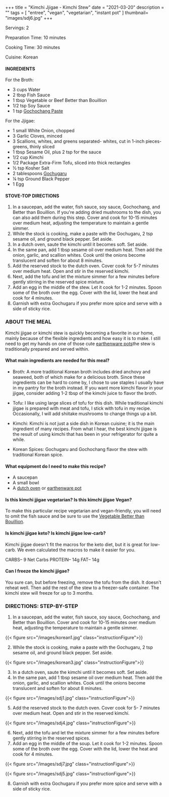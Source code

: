 +++
title = "Kimchi Jjigae - Kimchi Stew"
date = "2021-03-20"
description = ""
tags = [
    "entree",
    "vegan",
    "vegetarian",
    "instant pot"
]
thumbnail= "images/sdj6.jpg"
+++

Servings: 2 <!--more-->

Preparation Time: 10 minutes 

Cooking Time: 30 minutes 

Cuisine: Korean

#### INGREDIENTS 

For the Broth: 

* 3 cups Water
* 2 tbsp Fish Sauce
* 1 tbsp Vegetable or Beef Better than Bouillion 
* 1/2 tsp Soy Sauce 
* 1 tsp [Gochochang Paste](https://amzn.to/2NHrNZ3)

For the Jjigae: 

* 1 small White Onion, chopped
* 3 Garlic Cloves, minced
* 3 Scallions, whites, and greens separated- whites, cut in 1-inch pieces- greens, thinly sliced
* 1 tbsp Sesame Oil, plus 2 tsp for the sauce 
* 1/2 cup Kimchi
* 1/2 Package Extra-Firm Tofu, sliced into thick rectangles   
* ½ tsp Kosher Salt
* 2 tablespoons [Gochugaru](https://amzn.to/2P1lLmx)
* ¼ tsp Ground Black Pepper
* 1 Egg

#### STOVE-TOP DIRECTIONS 

1. In a saucepan, add the water, fish sauce, soy sauce, Gochochang, and Better than Bouillion. If you're adding dried mushrooms to the dish, you can also add them during this step. Cover and cook for 10-15 minutes over medium heat, adjusting the temperature to maintain a gentle simmer. 
2. While the stock is cooking, make a paste with the Gochugaru, 2 tsp sesame oil, and ground black pepper. Set aside. 
3. In a dutch oven, saute the kimchi until it becomes soft. Set aside. 
4. In the same pan, add 1 tbsp sesame oil over medium heat. Then add the onion, garlic, and scallion whites. Cook until the onions become translucent and soften for about 8 minutes. 
5. Add the reserved stock to the dutch oven. Cover cook for 5-7 minutes over medium heat. Open and stir in the reserved kimchi.
6. Next, add the tofu and let the mixture simmer for a few minutes before gently stirring in the reserved spice mixture. 
7. Add an egg in the middle of the stew. Let it cook for 1-2 minutes. Spoon some of the broth over the egg. Cover with the lid, lower the heat and cook for 4 minutes. 
8. Garnish with extra Gochugaru if you prefer more spice and serve with a side of sticky rice. 
### ABOUT THE MEAL

Kimchi jjigae or kimchi stew is quickly becoming a favorite in our home, mainly because of the flexible ingredients and how easy it is to make. I still need to get my hands on one of those cute [earthenware pots](https://amzn.to/3soWXDL)the stew is traditionally prepared and served within. 

#### What main ingredients are needed for this meal?

* Broth: A more traditional Korean broth includes dried anchovy and seaweed, both of which make for a delicious broth. Since these ingredients can be hard to come by, I chose to use staples I usually have in my pantry for the broth instead. If you want more kimchi flavor in your jjigae, consider adding 1-2 tbsp of the kimchi juice to flavor the broth.  

* Tofu: I like using large slices of tofu for this dish.  While traditional kimchi jjigae is prepared with meat and tofu, I stick with tofu in my recipe. Occasionally, I will add shiitake mushrooms to change things up a bit. 

* Kimchi: Kimchi is not just a side dish in Korean cuisine; it is the main ingredient of many recipes. From what I hear, the best kimchi jjigae is the result of using kimchi that has been in your refrigerator for quite a while. 

* Korean Spices: Gochugaru and Gochochang flavor the stew with traditional Korean spice. 

#### What equipment do I need to make this recipe?

* A saucepan 
* A small bowl 
* A [dutch oven](https://amzn.to/3lC91Pi) or [earthenware pot](https://amzn.to/3soWXDL)

#### Is this kimchi jjigae vegetarian? Is this kimchi jjigae Vegan?

To make this particular recipe vegetarian and vegan-friendly, you will need to omit the fish sauce and be sure to use the [Vegetable Better than Bouillion](https://amzn.to/3f8LK6e). 

#### Is kimchi jjigae keto? Is kimchi jjigae low-carb?

Kimchi jjigae doesn't fit the macros for the keto diet, but it is great for low-carb. We even calculated the macros to make it easier for you.

CARBS– 9 Net Carbs
PROTEIN– 14g
FAT– 14g

#### Can I freeze the kimchi jjigae? 

You sure can, but before freezing, remove the tofu from the dish. It doesn't reheat well. Then add the rest of the stew to a freezer-safe container. The kimchi stew will freeze for up to 3 months.

### DIRECTIONS: STEP-BY-STEP 

1. In a saucepan, add the water, fish sauce, soy sauce, Gochochang, and Better than Bouillion. Cover and cook for 10-15 minutes over medium heat, adjusting the temperature to maintain a gentle simmer. 

{{< figure src="/images/korean1.jpg" class="instructionFigure">}}

2. While the stock is cooking, make a paste with the Gochugaru, 2 tsp sesame oil, and ground black pepper. Set aside. 

{{< figure src="/images/korean3.jpg" class="instructionFigure">}}

3. In a dutch oven, saute the kimchi until it becomes soft. Set aside. 
4. In the same pan, add 1 tbsp sesame oil over medium heat. Then add the onion, garlic, and scallion whites. Cook until the onions become translucent and soften for about 8 minutes. 

{{< figure src="/images/sdj1.jpg" class="instructionFigure">}}

5. Add the reserved stock to the dutch oven. Cover cook for 5- 7 minutes over medium heat. Open and stir in the reserved kimchi.

{{< figure src="/images/sdj4.jpg" class="instructionFigure">}}

6. Next, add the tofu and let the mixture simmer for a few minutes before gently stirring in the reserved spices. 
7. Add an egg in the middle of the soup. Let it cook for 1-2 minutes. Spoon some of the broth over the egg. Cover with the lid, lower the heat and cook for 4 minutes. 

{{< figure src="/images/sdj7.jpg" class="instructionFigure">}}

{{< figure src="/images/sdj5.jpg" class="instructionFigure">}}

8. Garnish with extra Gochugaru if you prefer more spice and serve with a side of sticky rice. 



